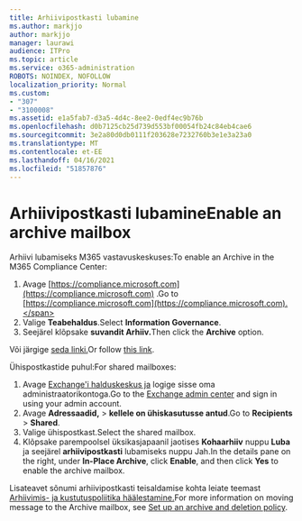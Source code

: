 ```yaml
---
title: Arhiivipostkasti lubamine
ms.author: markjjo
author: markjjo
manager: laurawi
audience: ITPro
ms.topic: article
ms.service: o365-administration
ROBOTS: NOINDEX, NOFOLLOW
localization_priority: Normal
ms.custom:
- "307"
- "3100008"
ms.assetid: e1a5fab7-d3a5-4d4c-8ee2-0edf4ec9b76b
ms.openlocfilehash: d0b7125cb25d739d553bf00054fb24c84eb4cae6
ms.sourcegitcommit: 3e2a80d0db0111f203628e7232760b3e1e3a23a0
ms.translationtype: MT
ms.contentlocale: et-EE
ms.lasthandoff: 04/16/2021
ms.locfileid: "51857876"
---
```

# <a name="enable-an-archive-mailbox"></a><span data-ttu-id="2623d-102">Arhiivipostkasti lubamine</span><span class="sxs-lookup"><span data-stu-id="2623d-102">Enable an archive mailbox</span></span>

<span data-ttu-id="2623d-103">Arhiivi lubamiseks M365 vastavuskeskuses:</span><span class="sxs-lookup"><span data-stu-id="2623d-103">To enable an Archive in the M365 Compliance Center:</span></span>

1. <span data-ttu-id="2623d-104">Avage [https://compliance.microsoft.com](https://compliance.microsoft.com) .</span><span class="sxs-lookup"><span data-stu-id="2623d-104">Go to [https://compliance.microsoft.com](https://compliance.microsoft.com).</span></span>
2. <span data-ttu-id="2623d-105">Valige **Teabehaldus**.</span><span class="sxs-lookup"><span data-stu-id="2623d-105">Select **Information Governance**.</span></span>
3. <span data-ttu-id="2623d-106">Seejärel klõpsake **suvandit Arhiiv.**</span><span class="sxs-lookup"><span data-stu-id="2623d-106">Then click the **Archive** option.</span></span>

<span data-ttu-id="2623d-107">Või järgige [seda linki.](https://sip.compliance.microsoft.com/informationgovernance?viewid=archive)</span><span class="sxs-lookup"><span data-stu-id="2623d-107">Or follow [this link](https://sip.compliance.microsoft.com/informationgovernance?viewid=archive).</span></span>  

<span data-ttu-id="2623d-108">Ühispostkastide puhul:</span><span class="sxs-lookup"><span data-stu-id="2623d-108">For shared mailboxes:</span></span>

1. <span data-ttu-id="2623d-109">Avage [Exchange'i halduskeskus ja](https://outlook.office365.com/ecp) logige sisse oma administraatorikontoga.</span><span class="sxs-lookup"><span data-stu-id="2623d-109">Go to the [Exchange admin center](https://outlook.office365.com/ecp) and sign in using your admin account.</span></span>
2. <span data-ttu-id="2623d-110">Avage **Adressaadid,**  >  **kellele on ühiskasutusse antud**.</span><span class="sxs-lookup"><span data-stu-id="2623d-110">Go to **Recipients** > **Shared**.</span></span>
3. <span data-ttu-id="2623d-111">Valige ühispostkast.</span><span class="sxs-lookup"><span data-stu-id="2623d-111">Select the shared mailbox.</span></span>
4. <span data-ttu-id="2623d-112">Klõpsake parempoolsel üksikasjapaanil jaotises **Kohaarhiiv** nuppu **Luba** ja seejärel **arhiivipostkasti** lubamiseks nuppu Jah.</span><span class="sxs-lookup"><span data-stu-id="2623d-112">In the details pane on the right, under **In-Place Archive**, click **Enable**, and then click **Yes** to enable the archive mailbox.</span></span>

<span data-ttu-id="2623d-113">Lisateavet sõnumi arhiivipostkasti teisaldamise kohta leiate teemast [Arhiivimis- ja kustutuspoliitika häälestamine.](https://docs.microsoft.com//office365/securitycompliance/set-up-an-archive-and-deletion-policy-for-mailboxes)</span><span class="sxs-lookup"><span data-stu-id="2623d-113">For more information on moving message to the Archive mailbox, see [Set up an archive and deletion policy](https://docs.microsoft.com//office365/securitycompliance/set-up-an-archive-and-deletion-policy-for-mailboxes).</span></span>
